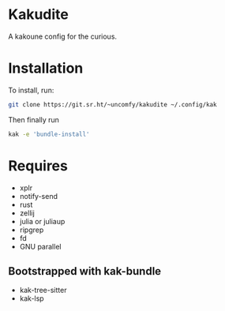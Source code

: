 # Kakudite

A kakoune config for the curious. 

# Installation

To install, run:

```bash
git clone https://git.sr.ht/~uncomfy/kakudite ~/.config/kak
```

Then finally run

```bash
kak -e 'bundle-install'
```

# Requires

- xplr
- notify-send
- rust
- zellij
- julia or juliaup
- ripgrep
- fd
- GNU parallel

## Bootstrapped with kak-bundle

- kak-tree-sitter
- kak-lsp
